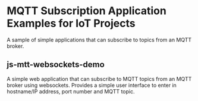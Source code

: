 # MQTT Subscription Application Examples for IoT Projects

A sample of simple applications that can subscribe to topics from an MQTT broker. 

## js-mtt-websockets-demo

A simple web application that can subscribe to MQTT topics from an MQTT broker using websockets. Provides a simple user interface to enter in hostname/IP address, port number and MQTT topic.

